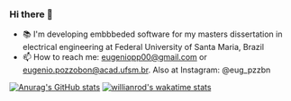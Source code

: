 ### Hi there 👋 

- 📚 I'm developing embbbeded software for my masters dissertation in electrical engineering at Federal University of Santa Maria, Brazil
- 📫 How to reach me: eugeniopp00@gmail.com or eugenio.pozzobon@acad.ufsm.br. Also at Instagram: @eug_pzzbn

[![Anurag's GitHub stats](https://github-readme-stats.vercel.app/api?username=Eugenio-Pozzobon&count_private=true&hide=contribs)](https://github.com/anuraghazra/github-readme-stats) [![willianrod's wakatime stats](https://github-readme-stats.vercel.app/api/wakatime?username=eugenio_pozzobon&layout=compact&langs_count=6)](https://github.com/anuraghazra/github-readme-stats)


<!--
![](https://komarev.com/ghpvc/?username=Eugenio-Pozzobon)
[![Top Langs](https://github-readme-stats.vercel.app/api/top-langs/?username=Eugenio-Pozzobon&layout=compact)](https://github.com/anuraghazra/github-readme-stats)


